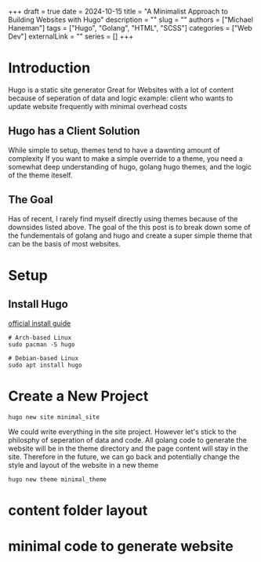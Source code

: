+++ 
draft = true
date = 2024-10-15
title = "A Minimalist Approach to Building Websites with Hugo"
description = ""
slug = ""
authors = ["Michael Haneman"]
tags = ["Hugo", "Golang", "HTML", "SCSS"]
categories = ["Web Dev"]
externalLink = ""
series = []
+++

# Introduction

Hugo is a static site generator
Great for Websites with a lot of content because of seperation of data and logic
example: client who wants to update website frequently with minimal overhead costs

## Hugo has a Client Solution

While simple to setup, themes tend to have a dawnting amount of complexity
If you want to make a simple override to a theme, you need a somewhat deep understanding of hugo, golang hugo themes, and the logic of the theme iteself.

## The Goal

Has of recent, I rarely find myself directly using themes because of the downsides listed above.
The goal of the this post is to break down some of the fundementals of golang and hugo and create a super simple theme that can be the basis of most websites.

# Setup

## Install Hugo

[official install guide](https://google.com)

```
# Arch-based Linux
sudo pacman -S hugo

# Debian-based Linux
sudo apt install hugo
```

# Create a New Project

```
hugo new site minimal_site
```

We could write everything in the site project. 
However let's stick to the philosphy of seperation of data and code. 
All golang code to generate the website will be in the theme directory and the page content will stay in the site. 
Therefore in the future, we can go back and potentially change the style and layout of the website in a new theme 

```
hugo new theme minimal_theme
```

# content folder layout 


# minimal code to generate website 


